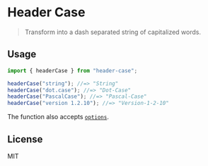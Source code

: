 # Header Case

> Transform into a dash separated string of capitalized words.

## Usage

```js
import { headerCase } from "header-case";

headerCase("string"); //=> "String"
headerCase("dot.case"); //=> "Dot-Case"
headerCase("PascalCase"); //=> "Pascal-Case"
headerCase("version 1.2.10"); //=> "Version-1-2-10"
```

The function also accepts [`options`](https://github.com/denosaurs/gutenberg#options).

## License

MIT
